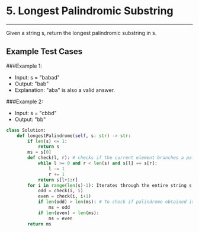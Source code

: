 # 5. Longest Palindromic Substring

---

Given a string s, return the longest palindromic substring in s.

## Example Test Cases

###Example 1:

- Input: s = "babad"
- Output: "bab"
- Explanation: "aba" is also a valid answer.

###Example 2:

- Input: s = "cbbd"
- Output: "bb"


```python
class Solution:
    def longestPalindrome(self, s: str) -> str:
        if len(s) <= 1:
            return s
        ms = s[0]
        def check(l, r): # checks if the current element branches a palindrome
            while l >= 0 and r < len(s) and s[l] == s[r]:
                l -= 1
                r += 1
            return s[l+1:r]
        for i in range(len(s)-1): Iterates through the entire string s
            odd = check(i, i)
            even = check(i, i+1)
            if len(odd) > len(ms): # To check if palindrome obtained is larger than earlier 
                ms = odd
            if len(even) > len(ms):
                ms = even
        return ms
